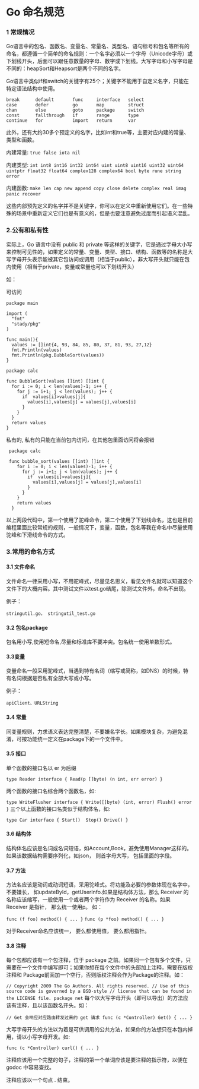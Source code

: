 # Go 命名规范


### 1 常规情况

Go语言中的包名、函数名、变量名、常量名、类型名、语句标号和包名等所有的命名，都遵循一个简单的命名规则：一个名字必须以一个字母（Unicode字母）或下划线开头，后面可以跟任意数量的字母、数字或下划线。大写字母和小写字母是不同的：heapSort和Heapsort是两个不同的名字。

Go语言中类似if和switch的关键字有25个；关键字不能用于自定义名字，只能在特定语法结构中使用。

    break      default       func     interface   select
    case       defer         go       map         struct
    chan       else          goto     package     switch
    const      fallthrough   if       range       type
    continue   for           import   return      var
    
此外，还有大约30多个预定义的名字，比如int和true等，主要对应内建的常量、类型和函数。

内建常量: `true false iota nil`

内建类型: `int int8 int16 int32 int64
          uint uint8 uint16 uint32 uint64 uintptr
          float32 float64 complex128 complex64
          bool byte rune string error`

内建函数: `make len cap new append copy close delete
          complex real imag
          panic recover`
          
这些内部预先定义的名字并不是关键字，你可以在定义中重新使用它们。在一些特殊的场景中重新定义它们也是有意义的，但是也要注意避免过度而引起语义混乱。

### 2.公有和私有性

实际上，Go 语言中没有 public 和 private 等这样的关键字，它是通过字母大小写来控制可见性的，如果定义的常量、变量、类型、接口、结构、函数等的名称是大写字母开头表示能被其它包访问或调用（相当于public），非大写开头就只能在包内使用（相当于private，变量或常量也可以下划线开头）

如：

可访问

    package main

    import (
      "fmt"
      "stady/pkg"
    )

    func main(){
      values := []int{4, 93, 84, 85, 80, 37, 81, 93, 27,12}
      fmt.Println(values)
      fmt.Println(pkg.BubbleSort(values))
    }

    package calc

    func BubbleSort(values []int) []int {
      for i := 0; i < len(values)-1; i++ {
        for j := i+1; j < len(values); j++ {
          if  values[i]>values[j]{
            values[i],values[j] = values[j],values[i]
          }
        }
      }
      return values
    }

私有的, 私有的只能在当前包内访问，在其他包里面访问将会报错

     package calc

     func bubble_sort(values []int) []int {
        for i := 0; i < len(values)-1; i++ {
          for j := i+1; j < len(values); j++ {
            if  values[i]>values[j]{
              values[i],values[j] = values[j],values[i]
            }
          }
        }
        return values
      }
      
以上两段代码中，第一个使用了驼峰命令，第二个使用了下划线命名，这也是目前编程里面比较常规的规则，一般情况下，变量，函数，包名等我在命名中尽量使用驼峰和下滑线命令的方式。


### 3.常用的命名方式

#### 3.1 文件命名

文件命名一律采用小写，不用驼峰式，尽量见名思义，看见文件名就可以知道这个文件下的大概内容。其中测试文件以test.go结尾，除测试文件外，命名不出现。

例子：

`stringutil.go， stringutil_test.go`

#### 3.2 包名package
包名用小写,使用短命名,尽量和标准库不要冲突。包名统一使用单数形式。

#### 3.3变量

变量命名一般采用驼峰式，当遇到特有名词（缩写或简称，如DNS）的时候，特有名词根据是否私有全部大写或小写。

例子：

`apiClient、URLString`

#### 3.4 常量
同变量规则，力求语义表达完整清楚，不要嫌名字长。如果模块复杂，为避免混淆，可按功能统一定义在package下的一个文件中。

#### 3.5 接口
单个函数的接口名以 er 为后缀

`
type Reader interface {
    Read(p []byte) (n int, err error)
}
`

两个函数的接口名综合两个函数名，如:

`
type WriteFlusher interface {
    Write([]byte) (int, error)
    Flush() error
}
`
三个以上函数的接口名类似于结构体名，如:

`
type Car interface {
    Start() 
    Stop()
    Drive()
}
`

#### 3.6 结构体
结构体名应该是名词或名词短语，如Account,Book，避免使用Manager这样的。如果该数据结构需要序列化，如json， 则首字母大写， 包括里面的字段。

#### 3.7 方法
方法名应该是动词或动词短语，采用驼峰式。将功能及必要的参数体现在名字中， 不要嫌长， 如updateById，getUserInfo.如果是结构体方法，那么 Receiver 的名称应该缩写，一般使用一个或者两个字符作为 Receiver 的名称。如果 Receiver 是指针， 那么统一使用p。 如：

`
func (f foo) method() {
    ...
}
`
`
func (p *foo) method() {
    ...
}
`

对于Receiver命名应该统一， 要么都使用值， 要么都用指针。

#### 3.8 注释
每个包都应该有一个包注释，位于 package 之前。如果同一个包有多个文件，只需要在一个文件中编写即可；如果你想在每个文件中的头部加上注释，需要在版权注释和 Package前面加一个空行，否则版权注释会作为Package的注释。如：

`
// Copyright 2009 The Go Authors. All rights reserved.
// Use of this source code is governed by a BSD-style
// license that can be found in the LICENSE file.
package net
`
每个以大写字母开头（即可以导出）的方法应该有注释，且以该函数名开头。如：

`
// Get 会响应对应路由转发过来的 get 请求
func (c *Controller) Get() {
    ...
}
`

大写字母开头的方法以为着是可供调用的公共方法，如果你的方法想只在本包内掉用，请以小写字母开发。如:

`
func (c *Controller) curl() {
    ...
}
`

注释应该用一个完整的句子，注释的第一个单词应该是要注释的指示符，以便在 godoc 中容易查找。

注释应该以一个句点 . 结束。

